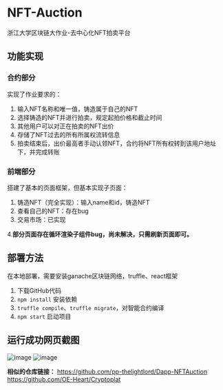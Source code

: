 # NFT-Auction
 浙江大学区块链大作业-去中心化NFT拍卖平台

## 功能实现
### 合约部分
实现了作业要求的：
1. 输入NFT名称和唯一值，铸造属于自己的NFT
2. 选择铸造的NFT并进行拍卖，规定起拍价格和截止时间
3. 其他用户可以对正在拍卖的NFT出价
4. 存储了NFT过去的所有所属权流转信息
5. 拍卖结束后，出价最高者手动认领NFT，合约将NFT所有权转到该用户地址下，并完成转账

### 前端部分
搭建了基本的页面框架，但基本实现子页面：
1. 铸造NFT（完全实现）：输入name和id，铸造NFT
2. 查看自己的NFT：存在bug
3. 交易市场：已实现

4.**部分页面存在循环渲染子组件bug，尚未解决，只需刷新页面即可。**
## 部署方法
在本地部署，需要安装ganache区块链网络，truffle、react框架
1. 下载GitHub代码
2. `npm install` 安装依赖
3. `truffle compile`、`truffle migrate`，对智能合约编译
4. `npm start` 启动项目

## 运行成功网页截图
![image](https://github.com/MercuryDemo/blockchain_Auciton/blob/main/%E6%BC%94%E7%A4%BA%E6%88%AA%E5%9B%BE.png)
![image](https://github.com/MercuryDemo/blockchain_Auciton/blob/main/%E6%BC%94%E7%A4%BA%E6%88%AA%E5%9B%BE2.png)

**相似的仓库链接：**
https://github.com/pp-thelightlord/Dapp-NFTAuction
https://github.com/OE-Heart/Cryptoplat
